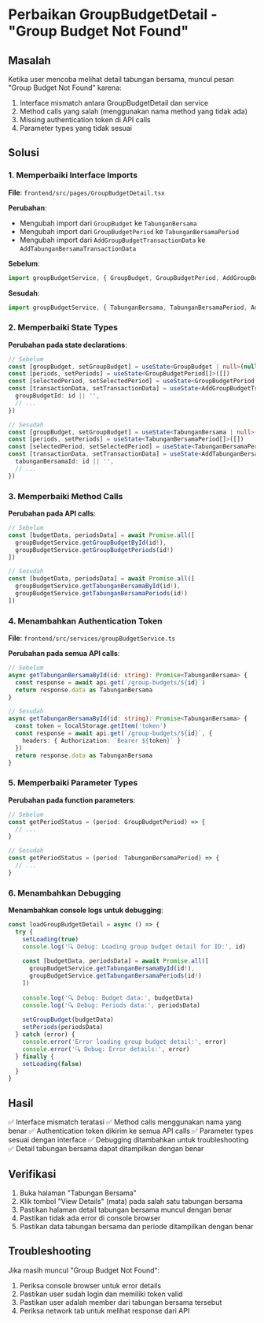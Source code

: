 # Perbaikan GroupBudgetDetail - "Group Budget Not Found"

## Masalah

Ketika user mencoba melihat detail tabungan bersama, muncul pesan "Group Budget Not Found" karena:
1. Interface mismatch antara GroupBudgetDetail dan service
2. Method calls yang salah (menggunakan nama method yang tidak ada)
3. Missing authentication token di API calls
4. Parameter types yang tidak sesuai

## Solusi

### 1. Memperbaiki Interface Imports

**File**: `frontend/src/pages/GroupBudgetDetail.tsx`

**Perubahan**:
- Mengubah import dari `GroupBudget` ke `TabunganBersama`
- Mengubah import dari `GroupBudgetPeriod` ke `TabunganBersamaPeriod`
- Mengubah import dari `AddGroupBudgetTransactionData` ke `AddTabunganBersamaTransactionData`

**Sebelum**:
```typescript
import groupBudgetService, { GroupBudget, GroupBudgetPeriod, AddGroupBudgetTransactionData } from '../services/groupBudgetService'
```

**Sesudah**:
```typescript
import groupBudgetService, { TabunganBersama, TabunganBersamaPeriod, AddTabunganBersamaTransactionData } from '../services/groupBudgetService'
```

### 2. Memperbaiki State Types

**Perubahan pada state declarations**:
```typescript
// Sebelum
const [groupBudget, setGroupBudget] = useState<GroupBudget | null>(null)
const [periods, setPeriods] = useState<GroupBudgetPeriod[]>([])
const [selectedPeriod, setSelectedPeriod] = useState<GroupBudgetPeriod | null>(null)
const [transactionData, setTransactionData] = useState<AddGroupBudgetTransactionData>({
  groupBudgetId: id || '',
  // ...
})

// Sesudah
const [groupBudget, setGroupBudget] = useState<TabunganBersama | null>(null)
const [periods, setPeriods] = useState<TabunganBersamaPeriod[]>([])
const [selectedPeriod, setSelectedPeriod] = useState<TabunganBersamaPeriod | null>(null)
const [transactionData, setTransactionData] = useState<AddTabunganBersamaTransactionData>({
  tabunganBersamaId: id || '',
  // ...
})
```

### 3. Memperbaiki Method Calls

**Perubahan pada API calls**:
```typescript
// Sebelum
const [budgetData, periodsData] = await Promise.all([
  groupBudgetService.getGroupBudgetById(id!),
  groupBudgetService.getGroupBudgetPeriods(id!)
])

// Sesudah
const [budgetData, periodsData] = await Promise.all([
  groupBudgetService.getTabunganBersamaById(id!),
  groupBudgetService.getTabunganBersamaPeriods(id!)
])
```

### 4. Menambahkan Authentication Token

**File**: `frontend/src/services/groupBudgetService.ts`

**Perubahan pada semua API calls**:
```typescript
// Sebelum
async getTabunganBersamaById(id: string): Promise<TabunganBersama> {
  const response = await api.get(`/group-budgets/${id}`)
  return response.data as TabunganBersama
}

// Sesudah
async getTabunganBersamaById(id: string): Promise<TabunganBersama> {
  const token = localStorage.getItem('token')
  const response = await api.get(`/group-budgets/${id}`, {
    headers: { Authorization: `Bearer ${token}` }
  })
  return response.data as TabunganBersama
}
```

### 5. Memperbaiki Parameter Types

**Perubahan pada function parameters**:
```typescript
// Sebelum
const getPeriodStatus = (period: GroupBudgetPeriod) => {
  // ...
}

// Sesudah
const getPeriodStatus = (period: TabunganBersamaPeriod) => {
  // ...
}
```

### 6. Menambahkan Debugging

**Menambahkan console logs untuk debugging**:
```typescript
const loadGroupBudgetDetail = async () => {
  try {
    setLoading(true)
    console.log('🔍 Debug: Loading group budget detail for ID:', id)
    
    const [budgetData, periodsData] = await Promise.all([
      groupBudgetService.getTabunganBersamaById(id!),
      groupBudgetService.getTabunganBersamaPeriods(id!)
    ])
    
    console.log('🔍 Debug: Budget data:', budgetData)
    console.log('🔍 Debug: Periods data:', periodsData)
    
    setGroupBudget(budgetData)
    setPeriods(periodsData)
  } catch (error) {
    console.error('Error loading group budget detail:', error)
    console.error('🔍 Debug: Error details:', error)
  } finally {
    setLoading(false)
  }
}
```

## Hasil

✅ Interface mismatch teratasi
✅ Method calls menggunakan nama yang benar
✅ Authentication token dikirim ke semua API calls
✅ Parameter types sesuai dengan interface
✅ Debugging ditambahkan untuk troubleshooting
✅ Detail tabungan bersama dapat ditampilkan dengan benar

## Verifikasi

1. Buka halaman "Tabungan Bersama"
2. Klik tombol "View Details" (mata) pada salah satu tabungan bersama
3. Pastikan halaman detail tabungan bersama muncul dengan benar
4. Pastikan tidak ada error di console browser
5. Pastikan data tabungan bersama dan periode ditampilkan dengan benar

## Troubleshooting

Jika masih muncul "Group Budget Not Found":
1. Periksa console browser untuk error details
2. Pastikan user sudah login dan memiliki token valid
3. Pastikan user adalah member dari tabungan bersama tersebut
4. Periksa network tab untuk melihat response dari API 